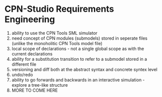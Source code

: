 # CPN-Studio Requirements Engineering

1. ability to use the CPN Tools SML simulator
2. need concept of CPN modules (submodels) stored in seperate files (unlike the monoholitic CPN Tools model file)
3. local scope of declarations - not a single global scope as with the current declarations
4. ability for a substitution transition to refer to a submodel stored in a different file
5. versioning and diff both at the abstract syntax and concrete syntex level
6. undo/redo
7. ability to go forwards and backwards in an interactive simulation - explore a tree-like structure
8. MORE TO COME HERE
